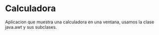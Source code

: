 # Calculadora
Aplicacion que muestra una calculadora en una ventana, usamos la clase java.awt y sus subclases.
